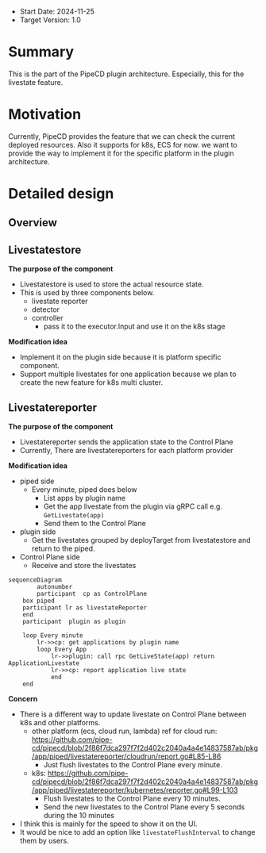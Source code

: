 - Start Date: 2024-11-25
- Target Version: 1.0

# Summary

This is the part of the PipeCD plugin architecture.
Especially, this for the livestate feature.

# Motivation

Currently, PipeCD provides the feature that we can check the current deployed resources.
Also it supports for k8s, ECS for now. 
we want to provide the way to implement it for the specific platform in the plugin architecture.

# Detailed design

## Overview

## Livestatestore

**The purpose of the component**

- Livestatestore is used to store the actual resource state.
- This is used by three components below.
    - livestate reporter
    - detector
    - controller
      - pass it to the executor.Input and use it on the k8s stage

**Modification idea**

- Implement it on the plugin side because it is platform specific component.
- Support multiple livestates for one application because we plan to create the new feature for k8s multi cluster.

## Livestatereporter

**The purpose of the component**

- Livestatereporter sends the application state to the Control Plane
- Currently, There are livestatereporters for each platform provider

**Modification idea**

- piped side
  - Every minute, piped does below
    - List apps by plugin name
    - Get the app livestate from the plugin via gRPC call e.g. `GetLivestate(app)`
    - Send them to the Control Plane
- plugin side
  - Get the livestates grouped by deployTarget from livestatestore and return to the piped.
- Control Plane side
  - Receive and store the livestates 

```mermaid
sequenceDiagram
		autonumber
		participant  cp as ControlPlane
    box piped
    participant lr as livestateReporter
    end
    participant  plugin as plugin

    loop Every minute
        lr->>cp: get applications by plugin name
        loop Every App
	        lr->>plugin: call rpc GetLiveState(app) return ApplicationLivestate
	        lr->>cp: report application live state
		    end
    end
```

**Concern**
- There is a different way to update livestate on Control Plane between k8s and other platforms.
  - other platform (ecs, cloud run, lambda) ref for cloud run: https://github.com/pipe-cd/pipecd/blob/2f86f7dca297f7f2d402c2040a4a4e14837587ab/pkg/app/piped/livestatereporter/cloudrun/report.go#L85-L86
    - Just flush livestates to the Control Plane every minute.
  - k8s: https://github.com/pipe-cd/pipecd/blob/2f86f7dca297f7f2d402c2040a4a4e14837587ab/pkg/app/piped/livestatereporter/kubernetes/reporter.go#L99-L103
    - Flush livestates to the Control Plane every 10 minutes.
    - Send the new livestates to the Control Plane every 5 seconds during the 10 minutes
- I think this is mainly for the speed to show it on the UI. 
- It would be nice to add an option like `livestateFlushInterval` to change them by users.
